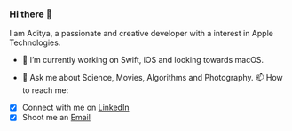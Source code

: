 ### Hi there 👋

<!--
**31aditya0193/31aditya0193** is a ✨ _special_ ✨ repository because its `README.md` (this file) appears on your GitHub profile.
-->

I am Aditya, a passionate and creative developer with a interest in Apple Technologies.

- 🔭 I’m currently working on Swift, iOS and looking towards macOS.
<!-- 🌱 I’m currently learning ...
- 👯 I’m looking to collaborate on ...
- 🤔 I’m looking for help with ...-->
- 💬 Ask me about Science, Movies, Algorithms and Photography.
📫 How to reach me:
- [x] Connect with me on [LinkedIn](https://www.linkedin.com/in/31aditya0193/)
- [x] Shoot me an [Email](mailto:31aditya0193@gmail.com)
<!-- 😄 Pronouns: ...
- ⚡ Fun fact: ...-->

